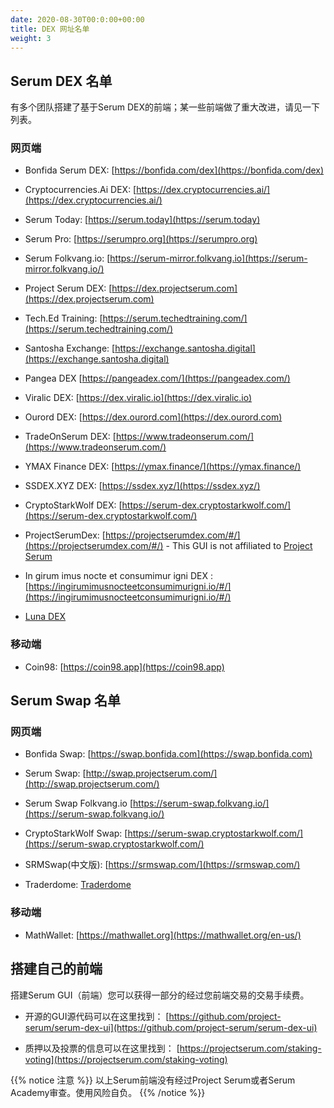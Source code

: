 ```yaml
---
date: 2020-08-30T00:0:00+00:00
title: DEX 网址名单
weight: 3
---
```


## Serum DEX 名单
有多个团队搭建了基于Serum DEX的前端；某一些前端做了重大改进，请见一下列表。

### 网页端

- Bonfida Serum DEX: [https://bonfida.com/dex](https://bonfida.com/dex)

- Cryptocurrencies.Ai DEX: [https://dex.cryptocurrencies.ai/](https://dex.cryptocurrencies.ai/)

- Serum Today: [https://serum.today](https://serum.today)

- Serum Pro: [https://serumpro.org](https://serumpro.org)

- Serum Folkvang.io: [https://serum-mirror.folkvang.io](https://serum-mirror.folkvang.io/)

- Project Serum DEX: [https://dex.projectserum.com](https://dex.projectserum.com)

- Tech.Ed Training: [https://serum.techedtraining.com/](https://serum.techedtraining.com/)

- Santosha Exchange: [https://exchange.santosha.digital](https://exchange.santosha.digital)

- Pangea DEX [https://pangeadex.com/](https://pangeadex.com/)

- Viralic DEX: [https://dex.viralic.io](https://dex.viralic.io)

- Ourord DEX: [https://dex.ourord.com](https://dex.ourord.com)

- TradeOnSerum DEX: [https://www.tradeonserum.com/](https://www.tradeonserum.com/)

- YMAX Finance DEX: [https://ymax.finance/](https://ymax.finance/)

- SSDEX.XYZ DEX: [https://ssdex.xyz/](https://ssdex.xyz/)

- CryptoStarkWolf DEX: [https://serum-dex.cryptostarkwolf.com/](https://serum-dex.cryptostarkwolf.com/)

- ProjectSerumDex: [https://projectserumdex.com/#/](https://projectserumdex.com/#/) - This GUI is not affiliated to [Project Serum](https://projectserum.com)

- In girum imus nocte et consumimur igni DEX : [https://ingirumimusnocteetconsumimurigni.io/#/](https://ingirumimusnocteetconsumimurigni.io/#/)

- [Luna DEX](https://lunadex.com/)

### 移动端

- Coin98: [https://coin98.app](https://coin98.app)

## Serum Swap 名单

### 网页端

- Bonfida Swap: [https://swap.bonfida.com](https://swap.bonfida.com)

- Serum Swap: [http://swap.projectserum.com/](http://swap.projectserum.com/)

- Serum Swap Folkvang.io [https://serum-swap.folkvang.io/](https://serum-swap.folkvang.io/)

- CryptoStarkWolf Swap: [https://serum-swap.cryptostarkwolf.com/](https://serum-swap.cryptostarkwolf.com/)

- SRMSwap(中文版): [https://srmswap.com/](https://srmswap.com/)

- Traderdome: [Traderdome](https://traderdome.io/)

### 移动端

- MathWallet: [https://mathwallet.org](https://mathwallet.org/en-us/)

## 搭建自己的前端

搭建Serum GUI（前端）您可以获得一部分的经过您前端交易的交易手续费。

- 开源的GUI源代码可以在这里找到：
[https://github.com/project-serum/serum-dex-ui](https://github.com/project-serum/serum-dex-ui)

- 质押以及投票的信息可以在这里找到：
[https://projectserum.com/staking-voting](https://projectserum.com/staking-voting)

{{% notice 注意 %}}
以上Serum前端没有经过Project Serum或者Serum Academy审查。使用风险自负。
{{% /notice %}}

